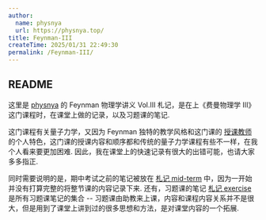 ```yaml
---
author:
  name: physnya
  url: https://physnya.top/
title: Feynman-III
createTime: 2025/01/31 22:49:30
permalink: /Feynman-III/
---
```

## README

这里是 [physnya](/) 的 Feynman 物理学讲义 Vol.III 札记，是在上《费曼物理学 III》这门课程时，在课堂上做的记录，以及习题课的笔记.

这门课程有关量子力学，又因为 Feynman 独特的教学风格和这门课的 [授课教师](https://xianyuzhongzhi.wordpress.com/) 的个人特色，这门课的授课内容和顺序都和传统的量子力学课程有些不一样，在我个人看来要更加困难. 因此，我在课堂上的快速记录有很大的出错可能，也请大家多多指正.

同时需要说明的是，期中考试之前的笔记被放在 [札记 mid-term](/Feynman-III/Feynman-III/zpmh77r9/) 中，因为一开始并没有打算完整的将整节课的内容记录下来. 还有，习题课的笔记 [札记 exercise](/Feynman-III/Feynman-III/p8boj4xu/) 是所有习题课笔记的集合 -- 习题课由助教来上课，内容和课程内容关系并不是很大，但是用到了课堂上讲到过的很多思想和方法，是对课堂内容的一个拓展.